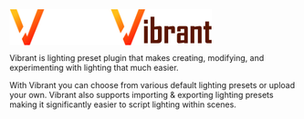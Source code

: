 <div style="display: flex; width: 100%;">
	<img src="./assets/logo-dark.png#gh-dark-mode-only" alt="Vibrant">
	<img src="./assets/logo-light.png#gh-light-mode-only" alt="Vibrant">
</div>

Vibrant is lighting preset plugin that makes creating, modifying, and experimenting with lighting that much easier.

With Vibrant you can choose from various default lighting presets or upload your own. Vibrant also supports importing & exporting lighting presets making it significantly easier to script lighting within scenes.
